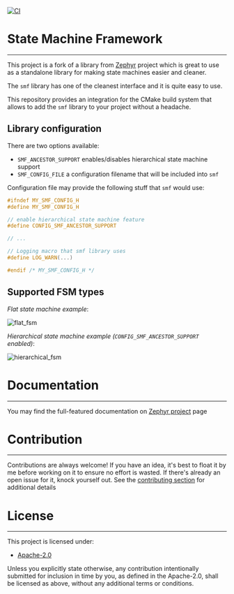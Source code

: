 [![CI](https://github.com/vpetrigo/smf/actions/workflows/ci.yml/badge.svg)](https://github.com/vpetrigo/smf/actions/workflows/ci.yml)

# State Machine Framework

-------------------------
This project is a fork of a library from [Zephyr][zephyr] project which is great to use as a standalone library
for making state machines easier and cleaner.

The `smf` library has one of the cleanest interface and it is quite easy to use.

This repository provides an integration for the CMake build system that allows to add the `smf` library
to your project without a headache.

## Library configuration

There are two options available:
- `SMF_ANCESTOR_SUPPORT` enables/disables hierarchical state machine support
- `SMF_CONFIG_FILE` a configuration filename that will be included into `smf`

Configuration file may provide the following stuff that `smf` would use:

```c
#ifndef MY_SMF_CONFIG_H
#define MY_SMF_CONFIG_H

// enable hierarchical state machine feature
#define CONFIG_SMF_ANCESTOR_SUPPORT

// ...

// Logging macro that smf library uses
#define LOG_WARN(...)

#endif /* MY_SMF_CONFIG_H */
```

## Supported FSM types

_Flat state machine example_:

![flat_fsm](https://docs.zephyrproject.org/latest/_images/graphviz-7dede75b9a4d58b00112b7dd332873b75011ab58.svg)

_Hierarchical state machine example (`CONFIG_SMF_ANCESTOR_SUPPORT` enabled)_:

![hierarchical_fsm](https://docs.zephyrproject.org/latest/_images/graphviz-e303d3db97d9a83ba3484943b1023f8b1a12d071.svg)

# Documentation

---------------

You may find the full-featured documentation
on [Zephyr project](https://docs.zephyrproject.org/latest/services/smf/index.html) page

# Contribution

--------------
Contributions are always welcome! If you have an idea, it's best to float it by me before working on it to ensure no
effort is wasted. If there's already an open issue for it, knock yourself out. See the [contributing section](CONTRIBUTING.md) for
additional details

# License

---------

This project is licensed under:

- [Apache-2.0](LICENSE.md)

Unless you explicitly state otherwise, any contribution intentionally submitted for inclusion in time by you, as
defined in the Apache-2.0, shall be licensed as above, without any additional terms or
conditions.

[zephyr]: https://github.com/zephyrproject-rtos/zephyr
